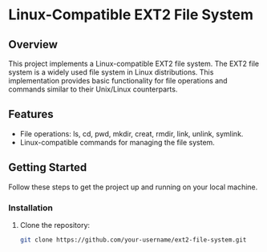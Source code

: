 # Linux-Compatible EXT2 File System

## Overview

This project implements a Linux-compatible EXT2 file system. The EXT2 file system is a widely used file system in Linux distributions. This implementation provides basic functionality for file operations and commands similar to their Unix/Linux counterparts.

## Features

- File operations: ls, cd, pwd, mkdir, creat, rmdir, link, unlink, symlink.
- Linux-compatible commands for managing the file system.

## Getting Started

Follow these steps to get the project up and running on your local machine.

### Installation

1. Clone the repository:

   ```bash
   git clone https://github.com/your-username/ext2-file-system.git
